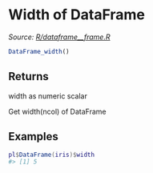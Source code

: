 # Width of DataFrame

*Source: [R/dataframe__frame.R](https://github.com/pola-rs/r-polars/tree/main/R/dataframe__frame.R)*

```r
DataFrame_width()
```

## Returns

width as numeric scalar

Get width(ncol) of DataFrame

## Examples

<pre class='r-example'><code><span class='r-in'><span><span class='va'>pl</span><span class='op'>$</span><span class='fu'>DataFrame</span><span class='op'>(</span><span class='va'>iris</span><span class='op'>)</span><span class='op'>$</span><span class='va'>width</span></span></span>
<span class='r-out co'><span class='r-pr'>#&gt;</span> [1] 5</span>
 </code></pre>